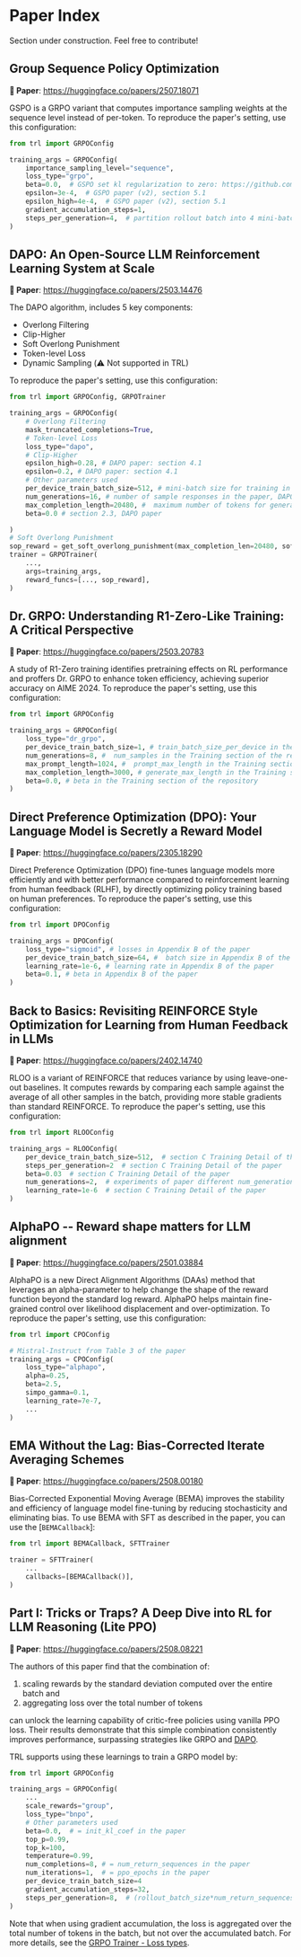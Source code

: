 # Paper Index

<Tip warning={true}>

Section under construction. Feel free to contribute!

</Tip>

## Group Sequence Policy Optimization

**📜 Paper**: https://huggingface.co/papers/2507.18071

GSPO is a GRPO variant that computes importance sampling weights at the sequence level instead of per-token. To reproduce the paper's setting, use this configuration:

```python
from trl import GRPOConfig

training_args = GRPOConfig(
    importance_sampling_level="sequence",
    loss_type="grpo",
    beta=0.0,  # GSPO set kl regularization to zero: https://github.com/volcengine/verl/pull/2775#issuecomment-3131807306 
    epsilon=3e-4,  # GSPO paper (v2), section 5.1
    epsilon_high=4e-4,  # GSPO paper (v2), section 5.1
    gradient_accumulation_steps=1,
    steps_per_generation=4,  # partition rollout batch into 4 mini-batches. GSPO paper (v2), section 5.1. Must be 4 times gradient_accumulation_steps
)
```

## DAPO: An Open-Source LLM Reinforcement Learning System at Scale

**📜 Paper**: https://huggingface.co/papers/2503.14476

The DAPO algorithm, includes 5 key components:

- Overlong Filtering
- Clip-Higher
- Soft Overlong Punishment
- Token-level Loss
- Dynamic Sampling (⚠️ Not supported in TRL)

To reproduce the paper's setting, use this configuration:

```python
from trl import GRPOConfig, GRPOTrainer

training_args = GRPOConfig(
    # Overlong Filtering
    mask_truncated_completions=True,
    # Token-level Loss
    loss_type="dapo",
    # Clip-Higher
    epsilon_high=0.28, # DAPO paper: section 4.1
    epsilon=0.2, # DAPO paper: section 4.1
    # Other parameters used
    per_device_train_batch_size=512, # mini-batch size for training in the paper, DAPO paper: section 4.1
    num_generations=16, # number of sample responses in the paper, DAPO paper: section 4.1
    max_completion_length=20480, #  maximum number of tokens for generation in the paper, DAPO paper: section 4.1
    beta=0.0 # section 2.3, DAPO paper

)
# Soft Overlong Punishment
sop_reward = get_soft_overlong_punishment(max_completion_len=20480, soft_punish_cache=4096) # DAPO paper: section 4.1
trainer = GRPOTrainer(
    ...,
    args=training_args,
    reward_funcs=[..., sop_reward],
)
```

## Dr. GRPO: Understanding R1-Zero-Like Training: A Critical Perspective

**📜 Paper**: https://huggingface.co/papers/2503.20783

A study of R1-Zero training identifies pretraining effects on RL performance and proffers Dr. GRPO to enhance token efficiency, achieving superior accuracy on AIME 2024. To reproduce the paper's setting, use this configuration:

```python
from trl import GRPOConfig

training_args = GRPOConfig(
    loss_type="dr_grpo",
    per_device_train_batch_size=1, # train_batch_size_per_device in the Training section of the repository
    num_generations=8, #  num_samples in the Training section of the repository
    max_prompt_length=1024, #  prompt_max_length in the Training section of the repository
    max_completion_length=3000, # generate_max_length in the Training section of the repository
    beta=0.0, # beta in the Training section of the repository
)
```

## Direct Preference Optimization (DPO): Your Language Model is Secretly a Reward Model

**📜 Paper**: https://huggingface.co/papers/2305.18290

Direct Preference Optimization (DPO) fine-tunes language models more efficiently and with better performance compared to reinforcement learning from human feedback (RLHF), by directly optimizing policy training based on human preferences. To reproduce the paper's setting, use this configuration:

```python
from trl import DPOConfig

training_args = DPOConfig(
    loss_type="sigmoid", # losses in Appendix B of the paper
    per_device_train_batch_size=64, #  batch size in Appendix B of the paper
    learning_rate=1e-6, # learning rate in Appendix B of the paper
    beta=0.1, # beta in Appendix B of the paper
)
```

## Back to Basics: Revisiting REINFORCE Style Optimization for Learning from Human Feedback in LLMs

**📜 Paper**: https://huggingface.co/papers/2402.14740

RLOO is a variant of REINFORCE that reduces variance by using leave-one-out baselines. It computes rewards by comparing each sample against the average of all other samples in the batch, providing more stable gradients than standard REINFORCE. To reproduce the paper's setting, use this configuration:

```python
from trl import RLOOConfig

training_args = RLOOConfig(
    per_device_train_batch_size=512,  # section C Training Detail of the paper
    steps_per_generation=2  # section C Training Detail of the paper
    beta=0.03  # section C Training Detail of the paper
    num_generations=2,  # experiments of paper different num_generations={2,4}
    learning_rate=1e-6  # section C Training Detail of the paper
)
```

## AlphaPO -- Reward shape matters for LLM alignment

**📜 Paper**: https://huggingface.co/papers/2501.03884

AlphaPO is a new Direct Alignment Algorithms (DAAs) method that leverages an alpha-parameter to help change the shape of the reward function beyond the standard log reward. AlphaPO helps maintain fine-grained control over likelihood displacement and over-optimization. To reproduce the paper's setting, use this configuration:

```python
from trl import CPOConfig

# Mistral-Instruct from Table 3 of the paper
training_args = CPOConfig(
    loss_type="alphapo",
    alpha=0.25,
    beta=2.5,
    simpo_gamma=0.1,
    learning_rate=7e-7,
    ...
)
```

## EMA Without the Lag: Bias-Corrected Iterate Averaging Schemes

**📜 Paper**: https://huggingface.co/papers/2508.00180

Bias-Corrected Exponential Moving Average (BEMA) improves the stability and efficiency of language model fine-tuning by reducing stochasticity and eliminating bias. To use BEMA with SFT as described in the paper, you can use the [`BEMACallback`]:

```python
from trl import BEMACallback, SFTTrainer

trainer = SFTTrainer(
    ...
    callbacks=[BEMACallback()],
)
```

## Part I: Tricks or Traps? A Deep Dive into RL for LLM Reasoning (Lite PPO)

**📜 Paper**: https://huggingface.co/papers/2508.08221

The authors of this paper find that the combination of:

1. scaling rewards by the standard deviation computed over the entire batch and
2. aggregating loss over the total number of tokens

can unlock the learning capability of critic-free policies using vanilla PPO loss. Their results demonstrate that this simple combination consistently improves performance, surpassing strategies like GRPO and [DAPO](https://huggingface.co/papers/2503.14476).

TRL supports using these learnings to train a GRPO model by:

```python
from trl import GRPOConfig

training_args = GRPOConfig(
    ...
    scale_rewards="group",
    loss_type="bnpo",
    # Other parameters used
    beta=0.0,  # = init_kl_coef in the paper
    top_p=0.99,
    top_k=100,
    temperature=0.99,
    num_completions=8, # = num_return_sequences in the paper
    num_iterations=1,  # = ppo_epochs in the paper
    per_device_train_batch_size=4
    gradient_accumulation_steps=32,
    steps_per_generation=8,  # (rollout_batch_size*num_return_sequences) / (per_device_train_batch_size*gradient_accumulation_steps)
)
```

Note that when using gradient accumulation, the loss is aggregated over the total number of tokens in the batch, but not over the accumulated batch. For more details, see the [GRPO Trainer - Loss types](grpo_trainer#loss_types).
